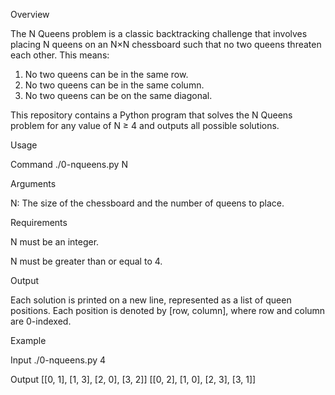 Overview

The N Queens problem is a classic backtracking challenge that involves placing N queens on an N×N chessboard such that no two queens threaten each other. This means:

1. No two queens can be in the same row.
2. No two queens can be in the same column.
3. No two queens can be on the same diagonal.

This repository contains a Python program that solves the N Queens problem for any value of N ≥ 4 and outputs all possible solutions.

Usage

Command
./0-nqueens.py N

Arguments

N: The size of the chessboard and the number of queens to place.

Requirements

N must be an integer.

N must be greater than or equal to 4.

Output

Each solution is printed on a new line, represented as a list of queen positions. Each position is denoted by [row, column], where row and column are 0-indexed.

Example

Input
./0-nqueens.py 4

Output
[[0, 1], [1, 3], [2, 0], [3, 2]]
[[0, 2], [1, 0], [2, 3], [3, 1]]